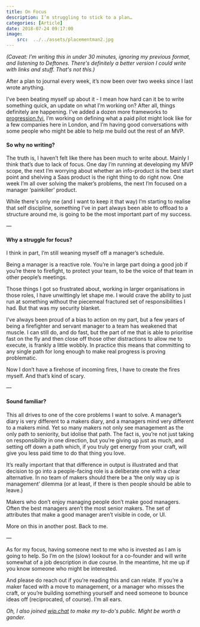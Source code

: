 ```yaml
---
title: On Focus
description: I’m struggling to stick to a plan…
categories: [Article]
date: 2018-07-24 09:17:00
image:
    src:  ../../assets/placementman2.jpg
---
```


_(Caveat: I’m writing this in under 30 minutes, ignoring my previous format, and listening to Deftones. There's definitely a better version I could write with links and stuff. That's not this.)_

After a plan to journal every week, it’s now been over two weeks since I last wrote anything.

I’ve been beating myself up about it - I mean how hard can it be to write something quick, an update on what I’m working on? After all, things definitely are happening. I’ve added a dozen more frameworks to [progression.fyi](https://progression.fyi), I’m working on defining what a paid pilot might look like for a few companies here in London, and I’m having good conversations with some people who might be able to help me build out the rest of an MVP.

#### So why no writing?

The truth is, I haven’t felt like there has been much to write about. Mainly I think that’s due to lack of focus. One day I’m running at developing my MVP scope, the next I’m worrying about whether an info-product is the best start point and shelving a Saas product is the right thing to do right now. One week I’m all over solving the maker’s problems, the next I’m focused on a manager ‘painkiller’ product.

While there's only me (and I want to keep it that way) I’m starting to realise that self discipline, something I’ve in part always been able to offload to a structure around me, is going to be the most important part of my success.

—

#### Why a struggle for focus?

I think in part, I’m still weaning myself off a manager’s schedule.

Being a manager is a reactive role. You’re in large part doing a good job if you’re there to firefight, to protect your team, to be the voice of that team in other people’s meetings.

Those things I got so frustrated about, working in larger organisations in those roles, I have unwittingly let shape me. I would crave the ability to just run at something without the piecemeal fractured set of responsibilities I had. But that was my security blanket.

I’ve always been proud of a bias to action on my part, but a few years of being a firefighter and servant manager to a team has weakened that muscle. I can still do, and do fast, but the part of me that is able to prioritise fast on the fly and then close off those other distractions to allow me to execute, is frankly a little wobbly. In practice this means that committing to any single path for long enough to make real progress is proving problematic.

Now I don’t have a firehose of incoming fires, I have to create the fires myself. And that’s kind of scary.

—

#### Sound familiar?

This all drives to one of the core problems I want to solve. A manager’s diary is very different to a makers diary, and a managers mind very different to a makers mind. Yet so many makers not only see management as the only path to seniority, but idolise that path. The fact is, you’re not just taking on responsibility in one direction, but you’re giving up just as much, and setting off down a path which, if you truly get energy from your craft, will give you less paid time to do that thing you love.

It’s really important that that difference in output is illustrated and that decision to go into a people-facing role is a deliberate one with a clear alternative. In no team of makers should there be a ‘the only way up is management’ dilemma (or at least, if there is then people should be able to leave.)

Makers who don’t enjoy managing people don’t make good managers. Often the best managers aren’t the most senior makers. The set of attributes that make a good manager aren’t visible in code, or UI.

More on this in another post. Back to me.

—

As for my focus, having someone next to me who is invested as I am is going to help. So I’m on the (slow) lookout for a co-founder and will write somewhat of a job description in due course. In the meantime, hit me up if you know someone who might be interested.

And please do reach out if you’re reading this and can relate. If you’re a maker faced with a move to management, or a manager who misses the craft, or you’re building something yourself and need someone to bounce ideas off (reciprocated, of course). I’m all ears.

_Oh, I also joined [wip.chat](https://wip.chat/@mc_lmnop/pending) to make my to-do's public. Might be worth a gander._
